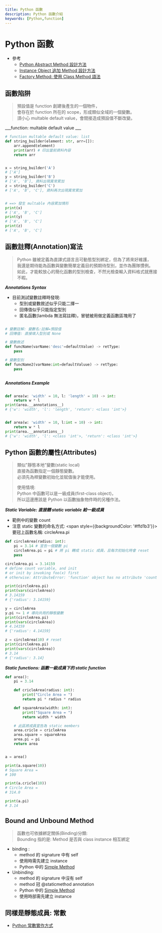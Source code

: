 ```yaml
---
title: Python 函數
description: Python 函數介紹
keywords: [Python,function]
---
```


# Python 函數  
* 參考
    * [Python Abstract Method 設計方法](../OOP/Python_4_AbstractMethod)
    * [Instance Object 追加 Method 設計方法  ](../OOP/Python_4_Class#instance-object-append-method)
    * [Factory Method: 使用 Class Method 語法](../OOP/Python_4_Class_Members#cls_method_Factory)


## 函數陷阱  
 
> 預設值是 function 創建後產生的一個物件，  
> 會存在於 function 所在的 scope，形成類似全域的一個變數。  
> 須小心 multable default value，會間接造成預設值不斷改變。  
> 


___function: multable default value ___

```python
# function multable default value: list
def string_builder(element: str, arr=[]):
    arr.append(element)
    print(arr) # 印出當前資料內容
    return arr


x = string_builder('A')
# ['A']
y = string_builder('B')
# ['A', 'B'], 資料出現異常累加
z = string_builder('C')
# ['A', 'B', 'C'], 資料再次出現異常累加


# ==> 發生 multable 內容累加情形
print(x)
# ['A', 'B', 'C']
print(y)
# ['A', 'B', 'C']
print(z)
# ['A', 'B', 'C']
```

## 函數註釋(Annotation)寫法
> 
> Python 雖被定義為直譯式語言且可動態型別綁定，但為了將來好維護，  
> 我還是期待能為函數與變數簡單定義目的預期待型別，並作為團隊慣例。  
> 如此，才能較放心的簡化函數的型別檢查，不然光檢查輸入資料格式就應接不暇。    

___Annotations Syntax___

* 目前測試變數註釋時發現:
    * 型別或變數敘述似乎只能二擇一
    * 回傳值似乎只能指定型別
    * 匿名函數(lambda 無法寫註釋)，冒號被用做定義函數區塊用了


```python

# 變數註解: 變數名:註解=預設值
# 回傳值: 直接填入型別或 None

# 變數敘述
def funcName(varName:'desc'=defaultValue) -> retType:
    pass

# 變數型別
def funcName2(varName:int=defaultValuue) -> retType:
    pass
    
```


___Annotations Example___

```python

def area(w: 'width' = 10, l: 'length' = 10) -> int:
    return w * l
print(area.__annotations__)
# {'w': 'width', 'l': 'length', 'return': <class 'int'>}


def area(w: 'width' = 10, l:int = 10) -> int:
    return w * l
print(area.__annotations__)
# {'w': 'width', 'l': <class 'int'>, 'return': <class 'int'>}    
```


## Python 函數的屬性(Attributes)
> 
> 類似"靜態本地"變數(static local)  
> 直接為函數指定一個靜態變數。  
> 必須先為桿變數初始化並賦值後才能使用。  
>
> 使用情境:  
> Python 中函數可以是一級成員(first-class object)，  
> 所以這邊應該是 Python 以函數抽象物件時的另種作法。  
> 

___Static Variable: 直接餵 static variable 給一級成員___

* 範例中的變數 count
* 注意 static 變數的命名方式: <span style={{backgroundColor: '#ffd1b3'}}>要冠上函數名稱: circleArea.pi</span>

```python
def circleArea(radius: int):
    pi = 3.14 # 宣告一個變數 pi
    circleArea.pi = pi # 將 pi 轉成 static 成員，且每次初始化時會 reset
    pass

circleArea.pi = 3.14159
# define count variable, and init
# or init by invoking foo(x) first
# otherwise: AttributeError: 'function' object has no attribute 'count'

print(circleArea.pi)
print(vars(circleArea))
# 3.14159
# {'radius': 3.14159}

y = circleArea
y.pi += 1 # 導向共用的靜態變數
print(circleArea.pi)
print(vars(circleArea))
# 4.14159
# {'radius': 4.14159}

z = circleArea(10) # reset
print(circleArea.pi)
print(vars(circleArea))
# 3.14
# {'radius': 3.14}

``` 

___Static functions: 函數一級成員下的 static function___

```python
def area():
    pi = 3.14

    def cricleArea(radius: int):
        print("Circle Area = ")
        return pi * radius * radius

    def squareArea(width: int):
        print("Square Area = ")
        return width * width

    # 此區將成員宣告為 static members
    area.cricle = cricleArea
    area.square = squareArea
    area.pi = pi
    return area


a = area()

print(a.square(10))
# Square Area =
# 100

print(a.cricle(10))
# Circle Area =
# 314.0

print(a.pi)
# 3.14
```

## Bound and Unbound Method

> 函數也可依據綁定關係(Binding)分類:  
> Bounding 指的是: Method 是否與 class instance 相互綁定  

* binding : 
    * method 的 signature 中有 self
    * 使用時需先建立 instance
    * Python 中的 [Simple Method](../OOP/Python_4_Class_Members#Funs_Instance)
* Unbinding:
    * method 的 signature 中沒有 self
    * method 冠 @staticmethod annotation
    * Python 中的 [Simple Method](../OOP/Python_4_Class_Members#Funs_Static)
    * 使用時部需先建立 instance



## 同樣是靜態成員: 常數
* [Python 常數實作方式](./Python_2_Constant)